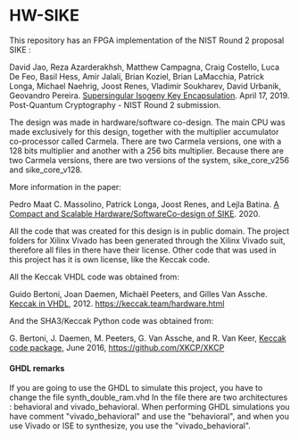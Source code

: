 # HW-SIKE

This repository has an FPGA implementation of the NIST Round 2 proposal SIKE :

David Jao, Reza Azarderakhsh, Matthew Campagna, Craig Costello, Luca De Feo, Basil Hess, Amir Jalali, Brian Koziel, Brian LaMacchia, Patrick Longa, Michael Naehrig, Joost Renes, Vladimir Soukharev, David Urbanik, Geovandro Pereira. [Supersingular Isogeny Key Encapsulation](https://sike.org/files/SIDH-spec.pdf). April 17, 2019. Post-Quantum Cryptography - NIST Round 2 submission.

The design was made in hardware/software co-design. The main CPU was made exclusively for this design, together with the multiplier accumulator co-processor called Carmela. There are two Carmela versions, one with a 128 bits multiplier and another with a 256 bits multiplier. Because there are two Carmela versions, there are two versions of the system, sike_core_v256 and sike_core_v128.

More information in the paper:

Pedro Maat C. Massolino, Patrick Longa, Joost Renes, and Lejla Batina. [A Compact and Scalable Hardware/SoftwareCo-design of SIKE](). 2020.

All the code that was created for this design is in public domain.
The project folders for Xilinx Vivado has been generated through the Xilinx Vivado suit, therefore all files in there have their license.
Other code that was used in this project has it is own license, like the Keccak code.

All the Keccak VHDL code was obtained from:

Guido Bertoni, Joan Daemen, Michaël Peeters, and Gilles Van Assche. [Keccak in VHDL](https://keccak.team/hardware.html), 2012. https://keccak.team/hardware.html

And the SHA3/Keccak Python code was obtained from:

G. Bertoni, J. Daemen, M. Peeters, G. Van Assche, and R. Van Keer, [Keccak code package](https://github.com/XKCP/XKCP), June 2016, https://github.com/XKCP/XKCP

#### GHDL remarks

If you are going to use the GHDL to simulate this project, you have to change the file synth_double_ram.vhd
In the file there are two architectures : behavioral and vivado_behavioral. When performing GHDL simulations you have comment "vivado_behavioral" and use the "behavioral", and when you use Vivado or ISE to synthesize, you use the "vivado_behavioral".